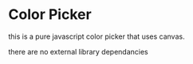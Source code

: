 # Color Picker

this is a pure javascript color picker that uses canvas.

there are no external library dependancies 
